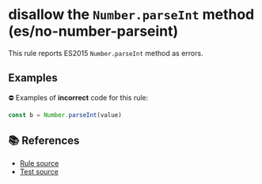 # disallow the `Number.parseInt` method (es/no-number-parseint)

This rule reports ES2015 `Number.parseInt` method as errors.

## Examples

⛔ Examples of **incorrect** code for this rule:

```js
const b = Number.parseInt(value)
```

## 📚 References

- [Rule source](https://github.com/mysticatea/eslint-plugin-es/blob/v1.2.0/lib/rules/no-number-parseint.js)
- [Test source](https://github.com/mysticatea/eslint-plugin-es/blob/v1.2.0/tests/lib/rules/no-number-parseint.js)
